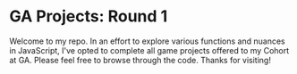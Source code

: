 # GA Projects: Round 1

Welcome to my repo. In an effort to explore various functions and nuances in JavaScript, I've opted to complete all game projects offered to my Cohort at GA. Please feel free to browse through the code. Thanks for visiting!